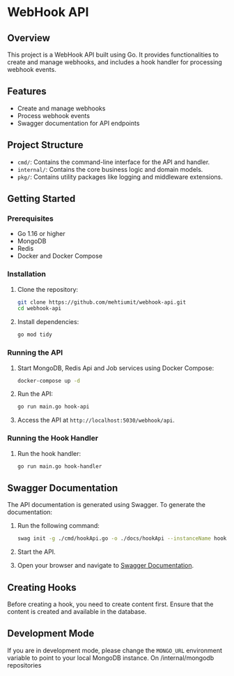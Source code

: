 # WebHook API

## Overview

This project is a WebHook API built using Go. It provides functionalities to create and manage webhooks, and includes a
hook handler for processing webhook events.

## Features

- Create and manage webhooks
- Process webhook events
- Swagger documentation for API endpoints

## Project Structure

- `cmd/`: Contains the command-line interface for the API and handler.
- `internal/`: Contains the core business logic and domain models.
- `pkg/`: Contains utility packages like logging and middleware extensions.

## Getting Started

### Prerequisites

- Go 1.16 or higher
- MongoDB
- Redis
- Docker and Docker Compose

### Installation

1. Clone the repository:
    ```sh
    git clone https://github.com/mehtiumit/webhook-api.git
    cd webhook-api
    ```

2. Install dependencies:
    ```sh
    go mod tidy
    ```

### Running the API

1. Start MongoDB, Redis Api and Job services using Docker Compose:
    ```sh
    docker-compose up -d
    ```

2. Run the API:
    ```sh
    go run main.go hook-api
    ```

3. Access the API at `http://localhost:5030/webhook/api`.

### Running the Hook Handler

1. Run the hook handler:
    ```sh
    go run main.go hook-handler
    ```

## Swagger Documentation

The API documentation is generated using Swagger. To generate the documentation:

1. Run the following command:
    ```sh
    swag init -g ./cmd/hookApi.go -o ./docs/hookApi --instanceName hookApi
    ```

2. Start the API.

3. Open your browser and navigate to [Swagger Documentation](http://localhost:5030/webhook/swagger/index.html).

## Creating Hooks

Before creating a hook, you need to create content first. Ensure that the content is created and available in the
database.

## Development Mode

If you are in development mode, please change the `MONGO_URL` environment variable to point to your local MongoDB
instance. On /internal/mongodb repositories

